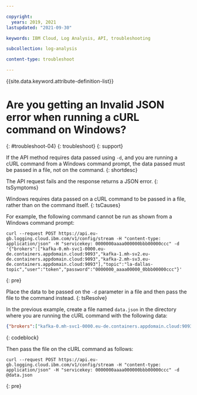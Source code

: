 ```yaml
---

copyright:
  years: 2019, 2021
lastupdated: "2021-09-30"

keywords: IBM Cloud, Log Analysis, API, troubleshooting

subcollection: log-analysis

content-type: troubleshoot

---
```


{{site.data.keyword.attribute-definition-list}}

# Are you getting an Invalid JSON error when running a cURL command on Windows?
{: #troubleshoot-04}
{: troubleshoot}
{: support} 

If the API method requires data passed using `-d`, and you are running a cURL command from a Windows command prompt, the data passed must be passed in a file, not on the command.
{: shortdesc}

The API request fails and the response returns a JSON error.
{: tsSymptoms}

Windows requires data passed on a cURL command to be passed in a file, rather than on the command itself.
{: tsCauses}

For example, the following command cannot be run as shown from a Windows command prompt:

```text
curl --request POST https://api.eu-gb.logging.cloud.ibm.com/v1/config/stream -H "content-type: application/json" -H "servicekey: 0000000aaaa000000bbb00000ccc" -d '{"brokers":["kafka-0.mh-svc1-0000.eu-de.containers.appdomain.cloud:9093","kafka-1.mh-sv2.eu-de.containers.appdomain.cloud:9093","kafka-2.mh-sv3.eu-de.containers.appdomain.cloud:9093"],"topic":"la-dallas-topic","user":"token","password":"0000000_aaaa00000_0bbb00000ccc"}'
```
{: pre}

Place the data to be passed on the `-d` parameter in a file and then pass the file to the command instead.
{: tsResolve}

In the previous example, create a file named `data.json` in the directory where you are running the cURL command with the following data:

```json
{"brokers":["kafka-0.mh-svc1-0000.eu-de.containers.appdomain.cloud:9093","kafka-1.mh-sv2.eu-de.containers.appdomain.cloud:9093","kafka-2.mh-sv3.eu-de.containers.appdomain.cloud:9093"],"topic":"la-dallas-topic","user":"token","password":"0000000_aaaa00000_0bbb00000ccc"}
```
{: codeblock}

Then pass the file on the cURL command as follows: 

```text
curl --request POST https://api.eu-gb.logging.cloud.ibm.com/v1/config/stream -H "content-type: application/json" -H "servicekey: 0000000aaaa000000bbb00000ccc" -d @data.json
```
{: pre} 


